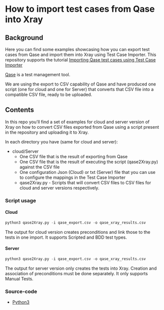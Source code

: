 
# How to import test cases from Qase into Xray

## Background

Here you can find some examples showcasing how you can export test cases from Qase and import them into Xray using Test Case Importer.
This repository supports the tutorial [Importing Qase test cases using Test Case Importer](https://docs.getxray.app/display/XRAYCLOUD/Importing+Qase+test+cases+using+Test+Case+Importer)

[Qase](https://qase.io/) is a test management tool.

We are using the export to CSV capability of Qase and have produced one script (one for cloud and one for Server) that converts that CSV file into a compatible CSV file, ready to be uploaded.

## Contents

In this repo you'll find a set of examples for cloud and server version of Xray on how to convert CSV files exported from Qase using a script present in the repository and uploading it to Xray. 

In each directory you have (same for cloud and server):
* cloud/Server
    * One CSV file that is the result of exporting from Qase
    * One CSV file that is the result of executing the script (qase2Xray.py)  against the CSV file
    * One configuration Json (Cloud) or txt (Server) file that you can use to configure the mappings in the Test Case Importer
    * qase2Xray.py - Scripts that will convert CSV files to CSV files for cloud and server versions respectively. 

### Script usage

#### Cloud
```Python
python3 qase2Xray.py -i qase_export.csv -o qase_xray_results.csv
```
The output for cloud version creates preconditions and link those to the tests in one import. It supports Scripted and BDD test types.

#### Server
```Python
python3 qase2Xray.py -i qase_export.csv -o qase_xray_results.csv
```

The output for server version only creates the tests into Xray. Creation and association of preconditions must be done separately. It only supports Manual Tests.


### Source-code

- [Python3](https://www.python.org/downloads/release/python-3115/)
